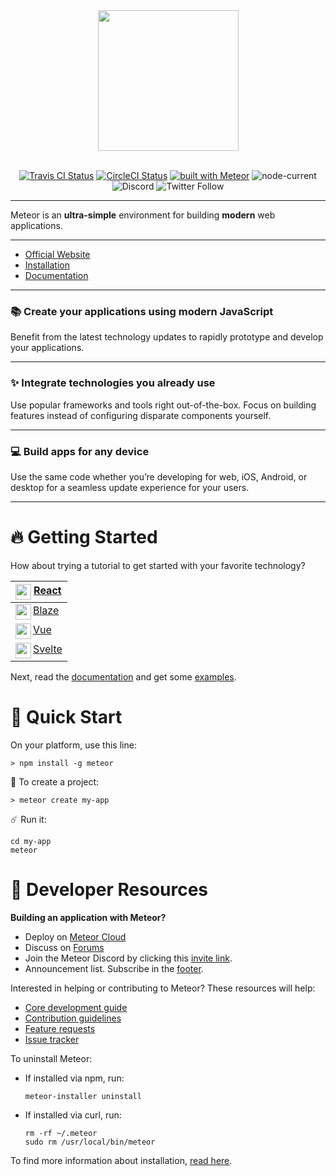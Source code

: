 <div align="center">
  <a href="https://www.meteor.com" target="_blank">
    <img align="center" width="225" src="https://user-images.githubusercontent.com/841294/26841702-0902bbee-4af3-11e7-9805-0618da66a246.png">
  </a>
</div>

<br>

<div align="center">

[![Travis CI Status](https://api.travis-ci.com/meteor/meteor.svg?branch=devel)](https://app.travis-ci.com/github/meteor/meteor)
[![CircleCI Status](https://circleci.com/gh/meteor/meteor.svg?style=svg)](https://app.circleci.com/pipelines/github/meteor/meteor?branch=devel)
[![built with Meteor](https://img.shields.io/badge/Meteor-3.0.3-green?logo=meteor&logoColor=white)](https://meteor.com)
![node-current](https://img.shields.io/node/v/meteor)
![Discord](https://img.shields.io/discord/1247973371040239676)
![Twitter Follow](https://img.shields.io/twitter/follow/meteorjs?style=social)

</div>

<hr>

Meteor is an **ultra-simple** environment for building **modern** web applications.

<hr>

- [Official Website](https://www.meteor.com)
- [Installation](https://docs.meteor.com/about/install.html)
- [Documentation](https://docs.meteor.com/#/full/)

<hr>

### 📚 **Create your applications using modern JavaScript**

Benefit from the latest technology updates to rapidly prototype and develop your applications.

<hr>

### ✨ **Integrate technologies you already use**

Use popular frameworks and tools right out-of-the-box. Focus on building features instead of configuring disparate components yourself.

<hr>

### 💻 **Build apps for any device**

Use the same code whether you’re developing for web, iOS, Android, or desktop for a seamless update experience for your users.

<hr>

# 🔥 Getting Started

How about trying a tutorial to get started with your favorite technology?

| [<img align="left" width="25" src="https://upload.wikimedia.org/wikipedia/commons/a/a7/React-icon.svg"> React](https://react-tutorial.meteor.com/) |
| - |
| [<img align="left" width="25" src="https://progsoft.net/images/blaze-css-icon-3e80acb3996047afd09f1150f53fcd78e98c1e1b.png"> Blaze](https://blaze-tutorial.meteor.com/) |
| [<img align="left" width="25" src="https://vuejs.org/images/logo.png"> Vue](https://vue-tutorial.meteor.com/) |
| [<img align="left" width="25" src="https://upload.wikimedia.org/wikipedia/commons/thumb/1/1b/Svelte_Logo.svg/1200px-Svelte_Logo.svg.png"> Svelte](https://svelte-tutorial.meteor.com/) |

Next, read the [documentation](https://docs.meteor.com/) and get some [examples](https://github.com/meteor/examples).

# 🚀 Quick Start

On your platform, use this line:

```shell
> npm install -g meteor
```
 
🚀 To create a project:

```shell
> meteor create my-app
```

☄️ Run it:

```shell
cd my-app
meteor
```

# 🧱 Developer Resources

**Building an application with Meteor?**

* Deploy on [Meteor Cloud](https://www.meteor.com/cloud)
* Discuss on [Forums](https://forums.meteor.com/)
* Join the Meteor Discord by clicking this [invite link](https://discord.gg/hZkTCaVjmT).
* Announcement list. Subscribe in the [footer](https://www.meteor.com/).


Interested in helping or contributing to Meteor?  These resources will help:

* [Core development guide](DEVELOPMENT.md)
* [Contribution guidelines](CONTRIBUTING.md)
* [Feature requests](https://github.com/meteor/meteor/discussions/)
* [Issue tracker](https://github.com/meteor/meteor/issues)

To uninstall Meteor: 
  - If installed via npm, run:
      ```shell
      meteor-installer uninstall
      ```
  - If installed via curl, run:
    ```shell
    rm -rf ~/.meteor 
    sudo rm /usr/local/bin/meteor
    ```
To find more information about installation, [read here](https://docs.meteor.com/about/install.html#uninstall).

